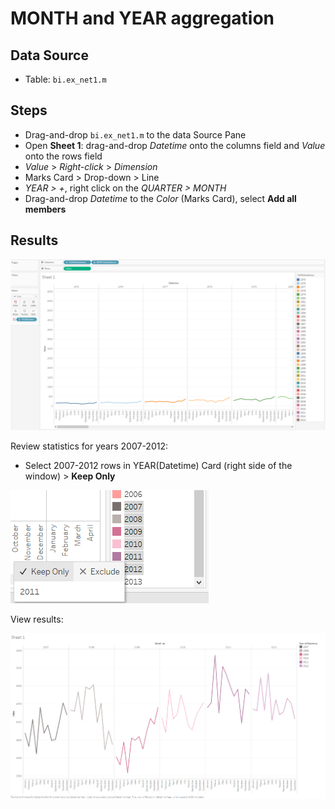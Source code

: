 # MONTH and YEAR aggregation

## Data Source

* Table: `bi.ex_net1.m`

## Steps

- Drag-and-drop `bi.ex_net1.m` to the data Source Pane
- Open **Sheet 1**: drag-and-drop _Datetime_ onto the columns field and _Value_ onto the rows field
- _Value_ > _Right-click_ > _Dimension_
- Marks Card > Drop-down > Line
- _YEAR > +_, right click on the _QUARTER > MONTH_
- Drag-and-drop _Datetime_ to the _Color_ (Marks Card), select **Add all members**

## Results

![](../images/month_and_year.png)

Review statistics for years 2007-2012:

- Select 2007-2012 rows in YEAR(Datetime) Card (right side of the window) > **Keep Only**

![](../images/2007-2012.png)

View results:

![](../images/Sheet_1.png)
